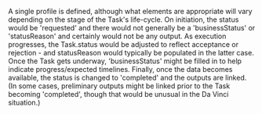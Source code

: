 A single profile is defined, although what elements are appropriate will vary depending on the stage of the Task's life-cycle.  On initiation, the status would be 'requested' and there would not generally be a 'businessStatus' or 'statusReason' and certainly would not be any output.  As execution progresses, the Task.status would be adjusted to reflect acceptance or rejection - and statusReason would typically be populated in the latter case.  Once the Task gets underway, 'businessStatus' might be filled in to help indicate progress/expected timelines.  Finally, once the data becomes available, the status is changed to 'completed' and the outputs are linked.  (In some cases, preliminary outputs might be linked prior to the Task becoming 'completed', though that would be unusual in the Da Vinci situation.)